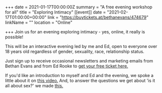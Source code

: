 +++
date = 2021-01-17T00:00:00Z
summary = "A free evening workshop for all"
title = "Exploring Intimacy"
[[event]]
date = "2021-02-17T01:00:00+00:00"
link = "https://buytickets.at/bethanevans/474679"
linkName = ""
location = "Online"

+++
Join us for an evening exploring intimacy - yes, online, it really is possible!

This will be an interactive evening led by me and Ed, open to everyone over 18 years old regardless of gender, sexuality, race, relationship status.

Just sign up to receive occasional newsletters and marketing emails from Bethan Evans and from Ed Rooke to [get your free ticket here.](https://buytickets.at/bethanevans/474679)

If you'd like an introduction to myself and Ed and the evening, we spoke a little about it on [this video.](https://fb.watch/3fWTf_g5g1/)  And, to answer the questions we get about 'is it all about sex?' we made [this.](https://www.facebook.com/554383154995760/videos/236518371521802)